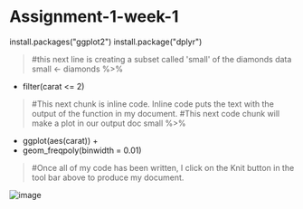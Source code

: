 # Assignment-1-week-1
install.packages("ggplot2")
install.package("dplyr")
> #this next line is creating a subset called 'small' of the diamonds data
> small <- diamonds %>% 
+   filter(carat <= 2)
> #This next chunk is inline code. Inline code puts the text with the output of the function in my document.
> #This next code chunk will make a plot in our output doc
> small %>% 
+   ggplot(aes(carat)) + 
+   geom_freqpoly(binwidth = 0.01)
> #Once all of my code has been written, I click on the Knit button in the tool bar above to produce my document.

![image](https://user-images.githubusercontent.com/117047285/214909239-4a579eed-f908-4e42-887d-528f82e2ce30.png)
